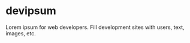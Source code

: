 devipsum
========

Lorem ipsum for web developers. Fill development sites with users, text, images, etc.
